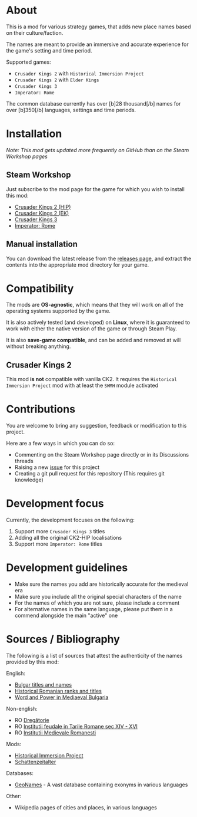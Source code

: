 # About

This is a mod for various strategy games, that adds new place names based on their culture/faction.

The names are meant to provide an immersive and accurate experience for the game's setting and time period.

Supported games:
 - `Crusader Kings 2` with `Historical Immersion Project`
 - `Crusader Kings 2` with `Elder Kings`
 - `Crusader Kings 3`
 - `Imperator: Rome`

The common database currently has over [b]28 thousand[/b] names for over [b]350[/b] languages, settings and time periods.

# Installation

*Note: This mod gets updated more frequently on GitHub than on the Steam Workshop pages*

## Steam Workshop

Just subscribe to the mod page for the game for which you wish to install this mod:
 - [Crusader Kings 2 (HIP)](http://steamcommunity.com/sharedfiles/filedetails/?id=1175098675)
 - [Crusader Kings 2 (EK)](https://steamcommunity.com/sharedfiles/filedetails/?id=1745899430)
 - [Crusader Kings 3](https://steamcommunity.com/sharedfiles/filedetails/?id=2217534250)
 - [Imperator: Rome](https://steamcommunity.com/sharedfiles/filedetails/?id=2219177532)

## Manual installation

You can download the latest release from the [releases page](https://github.com/hmlendea/more-cultural-names/releases), and extract the contents into the appropriate mod directory for your game.

# Compatibility

The mods are **OS-agnostic**, which means that they will work on all of the operating systems supported by the game.

It is also actively tested (and developed) on **Linux**, where it is guaranteed to work with either the native version of the game or through Steam Play.

It is also **save-game compatible**, and can be added and removed at will without breaking anything.

## Crusader Kings 2

This mod **is not** compatible with vanilla CK2. It requires the `Historical Immersion Project` mod with at least the `SWMH` module activated

# Contributions

You are welcome to bring any suggestion, feedback or modification to this project.

Here are a few ways in which you can do so:
 - Commenting on the Steam Workshop page directly or in its Discussions threads
 - Raising a new [issue](https://github.com/hmlendea/more-cultural-names/issues) for this project
 - Creating a git pull request for this repository (This requires git knowledge)

# Development focus

Currently, the development focuses on the following:

 1. Support more `Crusader Kings 3` titles
 2. Adding all the original CK2-HIP localisations
 3. Support more `Imperator: Rome` titles

# Development guidelines

 - Make sure the names you add are historically accurate for the medieval era
 - Make sure you include all the original special characters of the name
 - For the names of which you are not sure, please include a comment
 - For alternative names in the same language, please put them in a commend alongside the main "active" one

# Sources / Bibliography

The following is a list of sources that attest the authenticity of the names provided by this mod:

English:
- [Bulgar titles and names](http://www.chitatel.net/forum/topic/375-bulgar-titles-and-names/)
- [Historical Romanian ranks and titles](https://en.wikipedia.org/wiki/Historical_Romanian_ranks_and_titles)
- [Word and Power in Mediaeval Bulgaria](https://books.google.co.uk/books?id=O-j66lYzINEC)

Non-english:
- RO [Dregătorie](https://ro.wikipedia.org/wiki/Dreg%C4%83torie)
- RO [Institutii feudale in Tarile Romane sec XIV - XVI](http://www.ebacalaureat.ro/c/institutii-feudale-in-tarile-romane-sec-xiv---xvi/1158)
- RO [Institutii Medievale Romanesti](https://www.scribd.com/doc/103239549/Institutii-Medievale-Romanesti)

Mods:
- [Historical Immersion Project](https://ck2.paradoxwikis.com/Historical_Immersion_Project)
- [Schattenzeitalter](http://www.moddb.com/mods/schattenzeitalter)

Databases:
 - [GeoNames](http://www.geonames.org/) - A vast database containing exonyms in various languages

Other:
- Wikipedia pages of cities and places, in various languages
